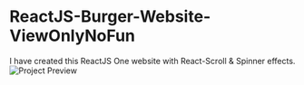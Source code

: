 # ReactJS-Burger-Website-ViewOnlyNoFun
I have created this ReactJS One website with React-Scroll & Spinner effects.
<img src="./pihu01-burger-website.gif" alt="Project Preview"/>
